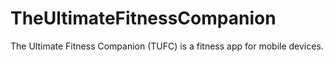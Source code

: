 # TheUltimateFitnessCompanion
The Ultimate Fitness Companion (TUFC) is a fitness app for mobile devices.
